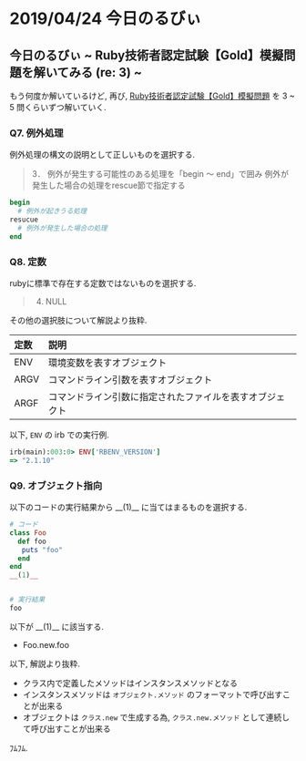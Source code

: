 # 2019/04/24 今日のるびぃ

## 今日のるびぃ ~ Ruby技術者認定試験【Gold】模擬問題を解いてみる (re: 3) ~

もう何度か解いているけど, 再び, [Ruby技術者認定試験【Gold】模擬問題](https://www.school.ctc-g.co.jp/ruby/training_ruby_gold_01_10.html) を 3 ~ 5 問くらいずつ解いていく.

### Q7. 例外処理

例外処理の構文の説明として正しいものを選択する.

> 3．	例外が発生する可能性のある処理を「begin ～ end」で囲み 例外が発生した場合の処理をrescue節で指定する

```ruby
begin
  # 例外が起きうる処理
resucue
  # 例外が発生した場合の処理
end
```

### Q8. 定数

rubyに標準で存在する定数ではないものを選択する.

> 4. NULL

その他の選択肢について解説より抜粋.

| 定数 | 説明 |
|:---|:---|
| ENV | 環境変数を表すオブジェクト |
| ARGV | コマンドライン引数を表すオブジェクト |
| ARGF | コマンドライン引数に指定されたファイルを表すオブジェクト |

以下, `ENV` の irb での実行例.

```ruby
irb(main):003:0> ENV['RBENV_VERSION']
=> "2.1.10"
```

### Q9. オブジェクト指向

以下のコードの実行結果から \_\_(1)\_\_ に当てはまるものを選択する.

```ruby
# コード
class Foo
  def foo
   puts "foo"
  end
end
__(1)__


# 実行結果
foo
```

以下が \_\_(1)\_\_ に該当する.

* Foo.new.foo

以下, 解説より抜粋.

* クラス内で定義したメソッドはインスタンスメソッドとなる
* インスタンスメソッドは `オブジェクト.メソッド` のフォーマットで呼び出すことが出来る
* オブジェクトは `クラス.new` で生成する為, `クラス.new.メソッド` として連続して呼び出すことが出来る

ﾌﾑﾌﾑ.
